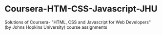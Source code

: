# Coursera-HTM-CSS-Javascript-JHU
Solutions of Coursera- "HTML, CSS and Javascript for Web Developers" (by Johns Hopkins University) course assignments
